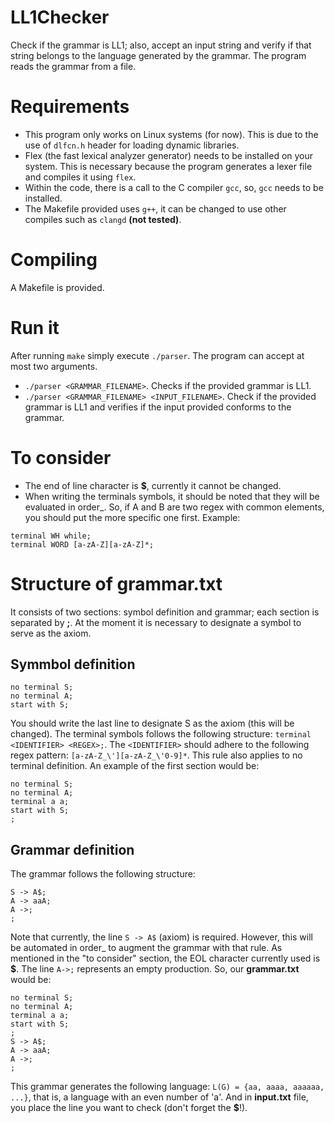 # LL1Checker
Check if the grammar is LL1; also, accept an input string and verify if that string belongs to the language generated by the grammar.
The program reads the grammar from a file.

# Requirements
- This program only works on Linux systems (for now). This is due to the use of `dlfcn.h` header for loading dynamic libraries.
- Flex (the fast lexical analyzer generator) needs to be installed on your system. This is necessary because the program generates a lexer file and compiles it using `flex`.
- Within the code, there is a call to the C compiler `gcc`, so, `gcc` needs to be installed.
- The Makefile provided uses `g++`, it can be changed to use other compiles such as `clangd` **(not tested)**.

# Compiling
A Makefile is provided.

# Run it
After running `make` simply execute `./parser`. The program can accept at most two arguments.
- `./parser <GRAMMAR_FILENAME>`. Checks if the provided grammar is LL1.
- `./parser <GRAMMAR_FILENAME> <INPUT_FILENAME>`. Check if the provided grammar is LL1 and verifies if the input provided conforms to the grammar.

# To consider
- The end of line character is **$**, currently it cannot be changed.
- When writing the terminals symbols, it should be noted that they will be evaluated in order_. So, if A and B are two regex with common elements, you should put the more specific one first. Example:
~~~
terminal WH while;
terminal WORD [a-zA-Z][a-zA-Z]*;
~~~
# Structure of grammar.txt
It consists of two sections: symbol definition and grammar; each section is separated by **;**.
At the moment it is necessary to designate a symbol to serve as the axiom.
## Symmbol definition
~~~
no terminal S;
no terminal A;
start with S;
~~~
You should write the last line to designate S as the axiom (this will be changed).
The terminal symbols follows the following structure: `terminal <IDENTIFIER> <REGEX>;`. The `<IDENTIFIER>` should adhere to the following regex pattern: `[a-zA-Z_\'][a-zA-Z_\'0-9]*`. This rule also applies to no terminal definition.
An example of the first section would be:
~~~
no terminal S;
no terminal A;
terminal a a;
start with S;
;
~~~
## Grammar definition
The grammar follows the following structure:
~~~
S -> A$;
A -> aaA;
A ->;
;
~~~
Note that currently, the line `S -> A$` (axiom) is required. However, this will be automated in order_ to augment the grammar with that rule. As mentioned in the "to consider" section, the EOL character currently used is **$**.
The line `A->;` represents an empty production.
So, our **grammar.txt** would be:
~~~
no terminal S;
no terminal A;
terminal a a;
start with S;
;
S -> A$;
A -> aaA;
A ->;
;
~~~
This grammar generates the following language: `L(G) = {aa, aaaa, aaaaaa, ...}`, that is, a language with an even number of 'a'.
And in **input.txt** file, you place the line you want to check (don't forget the **$**!).
